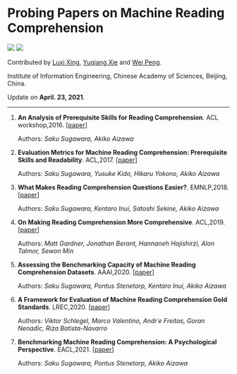 # Probing Papers on Machine Reading Comprehension

![](https://img.shields.io/badge/Status-building-brightgreen) ![](https://img.shields.io/badge/-analysis-critical)

Contributed by [Luxi Xing](https://github.com/XingLuxi), [Yuqiang Xie](https://github.com/IndexFziQ) and [Wei Peng](https://github.com/a414351664).

Institute of Information Engineering, Chinese Academy of Sciences, Beijing, China. 

Update on **April. 23, 2021**.

<!--(We will continuously update this list.)-->

-------

1. **An Analysis of Prerequisite Skills for Reading Comprehension**. ACL workshop,2016. [[paper](https://www.aclweb.org/anthology/W16-6001/)]

    Authors: *Saku Sugawara, Akiko Aizawa*

1. **Evaluation Metrics for Machine Reading Comprehension: Prerequisite Skills and Readability**. ACL,2017. [[paper](https://www.aclweb.org/anthology/P17-1075/)]

    Authors: *Saku Sugawara, Yusuke Kido, Hikaru Yokono, Akiko Aizawa*

1. **What Makes Reading Comprehension Questions Easier?**. EMNLP,2018. [[paper](https://www.aclweb.org/anthology/D18-1453/)]

    Authors: *Saku Sugawara, Kentaro Inui, Satoshi Sekine, Akiko Aizawa*

1. **On Making Reading Comprehension More Comprehensive**. ACL,2019. [[paper](https://www.aclweb.org/anthology/D19-5815/)]

    Authors: *Matt Gardner, Jonathan Berant, Hannaneh Hajishirzi, Alon Talmor, Sewon Min*
  
1. **Assessing the Benchmarking Capacity of Machine Reading Comprehension Datasets**. AAAI,2020. [[paper](https://arxiv.org/abs/1911.09241)]

    Authors: *Saku Sugawara, Pontus Stenetorp, Kentaro Inui, Akiko Aizawa*
    
1. **A Framework for Evaluation of Machine Reading Comprehension Gold Standards**. LREC,2020. [[paper](https://www.aclweb.org/anthology/2020.lrec-1.660)]

    Authors: *Viktor Schlegel, Marco Valentino, Andr´e Freitas, Goran Nenadic, Riza Batista-Navarro*
  
1. **Benchmarking Machine Reading Comprehension: A Psychological Perspective**. EACL,2021. [[paper](https://www.aclweb.org/anthology/2021.eacl-main.137)]

    Authors: *Saku Sugawara, Pontus Stenetorp, Akiko Aizawa*

  
  
